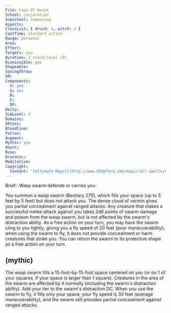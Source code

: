 ```yaml
---
File: Cape Of Wasps
School: conjuration
Subschool: summoning
Aspects: 
ClassList: { druid: 4, witch: 4 }
CastTime: standard action
Range: personal
Area: 
Effect: 
Targets: you
Duration: 1 round/level (D)
Dismissible: yes
Shapeable: 
SavingThrow: 
SR: 
Components:
  V: yes
  S: yes
  M: 
  F: 
  DF: 
Deity: 
SLALevel: 4
Domains: 
GPCost: 
Bloodline: 
Patron: 
Augment: 
Mythic: yes
Haunt: 
Ruse: 
Draconic: 
Meditative: 
Copyright:
  Content: "[Ultimate Magic](http://www.d20pfsrd.com/magic/all-spells/c/cape-of-wasps)"
---
```

Brief:: Wasp swarm defends or carries you.

You summon a wasp swarm (Bestiary 275), which fills your space (up to 5 feet by 5 feet) but does not attack you. The dense cloud of vermin gives you partial concealment against ranged attacks. Any creature that makes a successful melee attack against you takes 2d6 points of swarm damage and poison from the wasp swarm, but is not affected by the swarm's distraction ability. As a free action on your turn, you may have the swarm cling to you tightly, giving you a fly speed of 20 feet (poor maneuverability); when using the swarm to fly, it does not provide concealment or harm creatures that strike you. You can return the swarm to its protective shape as a free action on your turn.


## (mythic)

The wasp swarm fills a 15-foot-by-15-foot space centered on you (or on 1 of your squares, if your space is larger than 1 square). Creatures in the area of the swarm are affected by it normally (including the swarm's distraction ability). Add your tier to the swarm's distraction DC. When you use the swarm to fly, it fills only your space, your fly speed is 30 feet (average maneuverability), and the swarm still provides partial concealment against ranged attacks.
